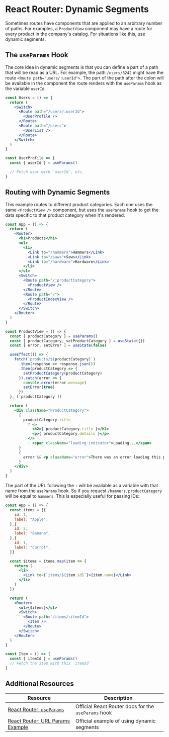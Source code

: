 # React Router: Dynamic Segments

Sometimes routes have components that are applied to an arbitrary number of paths. For examples, a `ProductView` component may have a route for every product in the company's catalog. For situations like this, use dynamic segments.

## The `useParams` Hook

The core idea in dynamic segments is that you can define a part of a path that will be read as a URL. For example, the path `/users/3242` might have the route `<Route path="users/:userId">`. The part of the path after the colon will be available in the component the route renders with the `useParams` hook as the variable `userId`.

```jsx
const Users = () => {
  return (
    <Switch>
      <Route path="/users/:userId">
        <UserProfile />
      </Route>
      <Route path="/users">
        <UserList />
      </Route>
    </Switch>
  )
}
```

```jsx
const UserProfile => {
  const { userId } = useParams()

  // Fetch user with `userId`, etc.
}
```

## Routing with Dynamic Segments

This example routes to different product categories. Each one uses the same `<ProductView />` component, but uses the `useParams` hook to get the data specific to that product category when it's rendered.

```jsx
const App = () => {
  return (
    <Router>
      <h1>Products</h1>
      <ul>
        <li>
          <Link to="/hammers">Hammers</Link>
          <Link to="/saws">Saws</Link>
          <Link to="/hardware">Hardware</Link>
        </li>
      </ul>
      <Switch>
        <Route path="/:productCategory">
          <ProductView />
        </Route>
        <Route path="/">
          <ProductIndexView />
        </Route>
      </Switch>
    </Router>
  )
}
```

```jsx
const ProductView = () => {
  const { productCategory } = useParams()
  const [ productCategory, setProductCategory ] = useState({})
  const [ error, setError ] = useState(false)

  useEffect(() => {
    fetch(`products/${productCategory}`)
      .then(response => response.json())
      .then(productCategory => {
        setProductCategory(productCategory)
      }).catch(error => {
        console.error(error.message)
        setError(true)
      })
  }, [ productCategory ])

  return (
    <div className="ProductCategory">
      {
        productCategory.title
          ? <>
            <h2>{ productCategory.title }</h2>
            <p>{ productCategory.details }</p>
          </>
          : <span className="loading-indicator">Loading...</span>
      }
      {
        error && <p className="error">There was an error loading this product category</p>
      }
    </div>
  )
}
```

The part of the URL following the `:` will be available as a variable with that name from the `useParams` hook. So if you request `/hammers`, `productCategory` will be equal to `hammers`. This is especially useful for passing IDs:

```jsx
const App = () => {
  const items = [{
    id: 1,
    label: "Apple",
  },{
    id: 2,
    label: "Banana",
  },{
    id: 1,
    label: "Carrot",
  }]

  const $items = items.map(item => {
    return (
      <li>
        <Link to={`items/${item.id}`}>{item.name}</Link>
      </li>
    )
  })

  return (
    <Router>
      <ul>{$items}</ul>
      <Switch>
        <Route path="/items/:itemId">
          <Item />
        </Route>
      </Switch>
    </Router>
  )
}
```

```jsx
const Item = () => {
  const { itemId } = useParams()
  // Fetch the item with this `itemId`
}
```

## Additional Resources

| Resource | Description |
| --- | --- |
| [React Router: `useParams`](https://reactrouter.com/web/api/Hooks/useparams) | Official React Router docs for the `useParams` hook |
| [React Router: URL Params Example](https://reactrouter.com/web/example/url-params) | Official example of using dynamic segments |
